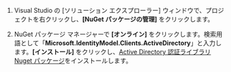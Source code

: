 1. Visual Studio の [ソリューション エクスプローラー] ウィンドウで、プロジェクトを右クリックし、**[NuGet パッケージの管理]** をクリックします。

2. NuGet パッケージ マネージャーで **[オンライン]** をクリックします。検索用語として「**Microsoft.IdentityModel.Clients.ActiveDirectory**」と入力します。**[インストール]** をクリックし、[Active Directory 認証ライブラリ Nuget パッケージ]をインストールします。

[Active Directory 認証ライブラリ Nuget パッケージ]: http://www.nuget.org/packages/Microsoft.IdentityModel.Clients.ActiveDirectory

<!---HONumber=August15_HO6-->